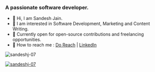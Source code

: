<h3>A passionate software developer.</h3>

- 👋 Hi, I am Sandesh Jain.
- 👀 I am interested in Software Development, Marketing and Content Writing.
- 🌱 Currently open for open-source contributions and freelancing opportunities.
- 🤝 How to reach me : [Do Reach](mailto:dev.sandeshjain@gmail.com) | [LinkedIn](https://www.linkedin.com/in/sandeshj07)

<p align="left"> <img src="https://komarev.com/ghpvc/?username=sandeshj-07&label=Profile%20views&color=0e75b6&style=flat" alt="sandeshj-07" /> </p>

<p align="left"> <a href="https://github.com/ryo-ma/github-profile-trophy"><img src="https://github-profile-trophy.vercel.app/?username=sandeshj-07" alt="sandeshj-07" /></a> </p>
